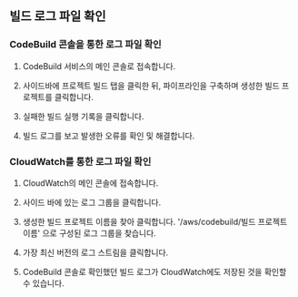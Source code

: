 <h2>빌드 로그 파일 확인</h2>
<h3>CodeBuild 콘솔을 통한 로그 파일 확인</h3>

1. CodeBuild 서비스의 메인 콘솔로 접속합니다.


2. 사이드바에 프로젝트 빌드 탭을 클릭한 뒤, 파이프라인을 구축하며 생성한 빌드 프로젝트를 클릭합니다.


3. 실패한 빌드 실행 기록을 클릭합니다.


4. 빌드 로그를 보고 발생한 오류를 확인 및 해결합니다.


<h3>CloudWatch를 통한 로그 파일 확인</h3>

1. CloudWatch의 메인 콘솔에 접속합니다.


2. 사이드 바에 있는 로그 그룹을 클릭합니다.


3. 생성한 빌드 프로젝트 이름을 찾아 클릭합니다. '/aws/codebuild/빌드 프로젝트 이름' 으로 구성된 로그 그룹을 찾습니다.


4. 가장 최신 버전의 로그 스트림을 클릭합니다.


5. CodeBuild 콘솔로 확인했던 빌드 로그가 CloudWatch에도 저장된 것을 확인할 수 있습니다.
